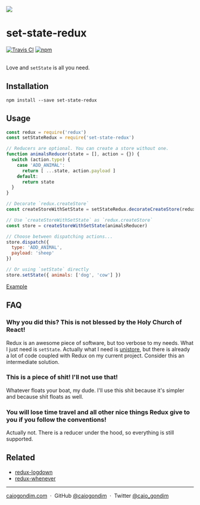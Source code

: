 <img src="http://rawgit.com/caiogondim/set-state-redux.js/master/logo/logo.svg">

# set-state-redux

<div>
<a href="https://travis-ci.org/caiogondim/redux-set-state.js?branch=master"><img src="http://travis-ci.org/caiogondim/redux-set-state.js.svg?branch=master" alt="Travis CI" /></a>
<a href="https://www.npmjs.com/package/set-state-redux"><img src="https://img.shields.io/npm/v/set-state-redux.svg" alt="npm" /></a>
</div>

<br>

Love and `setState` is all you need.

## Installation

```console
npm install --save set-state-redux
```

## Usage

```js
const redux = require('redux')
const setStateRedux = require('set-state-redux')

// Reducers are optional. You can create a store without one.
function animalsReducer(state = [], action = {}) {
  switch (action.type) {
    case 'ADD_ANIMAL':
      return [ ...state, action.payload ]
    default:
      return state
  }
}

// Decorate `redux.createStore`
const createStoreWithSetState = setStateRedux.decorateCreateStore(redux.createStore)

// Use `createStoreWithSetState` as `redux.createStore`
const store = createStoreWithSetState(animalsReducer)

// Choose between dispatching actions...
store.dispatch({
  type: 'ADD_ANIMAL',
  payload: 'sheep'
})

// Or using `setState` directly
store.setState({ animals: ['dog', 'cow'] })
```

<a href="https://github.com/caiogondim/set-state-redux.js/tree/master/example">Example</a>

## FAQ

### Why you did this? This is not blessed by the Holy Church of React!
Redux is an awesome piece of software, but too verbose to my needs.
What I just need is `setState`. Actually what I need is [unistore](https://github.com/developit/unistore),
but there is already a lot of code coupled with Redux on my current project.
Consider this an intermediate solution.

### This is a piece of shit! I'll not use that!
Whatever floats your boat, my dude. I'll use this shit because it's simpler and because shit floats as well.

### You will lose time travel and all other nice things Redux give to you if you follow the conventions!
Actually not. There is a reducer under the hood, so everything is still supported.

## Related

- [redux-logdown](https://github.com/caiogondim/redux-logdown.js)
- [redux-whenever](https://github.com/caiogondim/redux-whenever.js)

---

[caiogondim.com](https://caiogondim.com) &nbsp;&middot;&nbsp;
GitHub [@caiogondim](https://github.com/caiogondim) &nbsp;&middot;&nbsp;
Twitter [@caio_gondim](https://twitter.com/caio_gondim)
